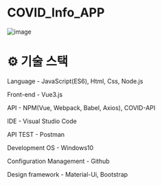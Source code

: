 # COVID_Info_APP

![image](https://user-images.githubusercontent.com/57929751/146967604-3074122f-c285-4d33-bfa3-fde2bcabc309.png)

# ⚙ 기술 스택

Language - JavaScript(ES6), Html, Css, Node.js

Front-end - Vue3.js

API - NPM(Vue, Webpack, Babel, Axios), COVID-API

IDE - Visual Studio Code

API TEST - Postman

Development OS - Windows10

Configuration Management - Github

Design framework - Material-Ui, Bootstrap
